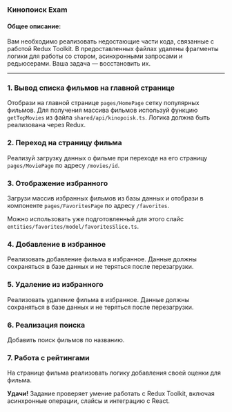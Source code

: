 ### Кинопоиск Exam

#### Общее описание:

Вам необходимо реализовать недостающие части кода, связанные с работой Redux Toolkit. В предоставленных файлах удалены фрагменты логики для работы со стором, асинхронными запросами и редьюсерами. Ваша задача — восстановить их.

---

### 1. Вывод списка фильмов на главной странице

Отобрази на главной странице `pages/HomePage` сетку популярных фильмов. Для получения массива фильмов используй функцию `getTopMovies` из файла `shared/api/kinopoisk.ts`. Логика должна быть реализована через Redux.

### 2. Переход на страницу фильма

Реализуй загрузку данных о фильме при переходе на его страницу `pages/MoviePage` по адресу `/movies/id`.

### 3. Отображение избранного

Загрузи массив избранных фильмов из базы данных и отобрази в компоненте `pages/FavoritesPage` по адресу `/favorites`.

Можно использовать уже подготовленный для этого слайс `entities/favorites/model/favoritesSlice.ts`.

### 4. Добавление в избранное

Реализовать добавление фильма в избранное. Данные должны сохраняться в базе данных и не теряться после перезагрузки.

### 5. Удаление из избранного

Реализовать удаление фильма в избранное. Данные должны сохраняться в базе данных и не теряться после перезагрузки.

### 6. Реализация поиска

Добавить поиск фильмов по названию.

### 7. Работа с рейтингами

На странице фильма реализовать логику добавления своей оценки для фильма. 

**Удачи!** Задание проверяет умение работать с Redux Toolkit, включая асинхронные операции, слайсы и интеграцию с React.
